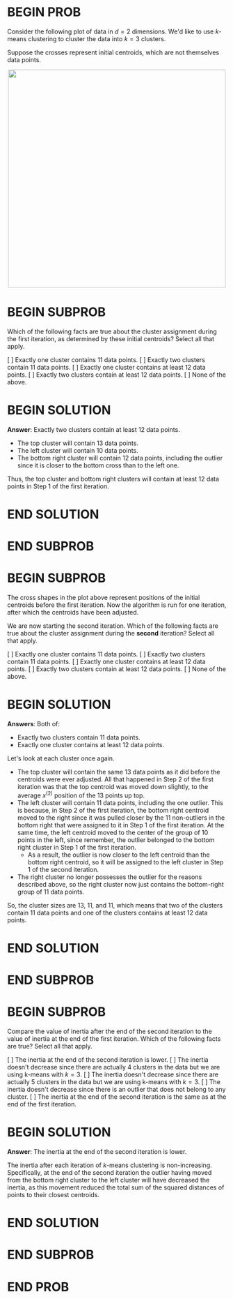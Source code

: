 # BEGIN PROB

Consider the following plot of data in $d=2$ dimensions. We'd like to use $k$-means clustering to cluster the data into $k=3$ clusters.

Suppose the crosses represent initial centroids, which are not themselves data points.

<center><img src="../assets/images/disc13/image.png" width="500"></center>

# BEGIN SUBPROB

Which of the following facts are true about the cluster
assignment during the first iteration, as determined by these initial centroids? Select all that apply.

[ ] Exactly one cluster contains 11 data points.
[ ] Exactly two clusters contain 11 data points.
[ ] Exactly one cluster contains at least 12 data points.
[ ] Exactly two clusters contain at least 12 data points.
[ ] None of the above.

# BEGIN SOLUTION

**Answer**: Exactly two clusters contain at least 12 data points.

- The top cluster will contain 13 data points.
- The left cluster will contain 10 data points.
- The bottom right cluster will contain 12 data points, including the outlier since it is closer to the bottom cross than to the left one.

Thus, the top cluster and bottom right clusters will contain at least 12 data points in Step 1 of the first iteration.

# END SOLUTION

# END SUBPROB

# BEGIN SUBPROB

The cross shapes in the plot above represent positions of the initial centroids before the first iteration. Now the
algorithm is run for one iteration, after which the centroids have been adjusted.

We are now starting the second iteration. Which of the following facts are true about the cluster assignment during the **second** iteration? Select all that apply.

[ ] Exactly one cluster contains 11 data points.
[ ] Exactly two clusters contain 11 data points.
[ ] Exactly one cluster contains at least 12 data points.
[ ] Exactly two clusters contain at least 12 data points.
[ ] None of the above.

# BEGIN SOLUTION

**Answers**: Both of:

- Exactly two clusters contain 11 data points.
- Exactly one cluster contains at least 12 data points.

Let's look at each cluster once again.

- The top cluster will contain the same 13 data points as it did before the centroids were ever adjusted. All that happened in Step 2 of the first iteration was that the top centroid was moved down slightly, to the average $x^{(2)}$ position of the 13 points up top.
- The left cluster will contain 11 data points, including the  one outlier. This is because, in Step 2 of the first iteration, the bottom right centroid moved to the right since it was pulled closer by the 11 non-outliers in the bottom right that were assigned to it in Step 1 of the first iteration. At the same time, the left centroid moved to the center of the group of 10 points in the left, since remember, the outlier belonged to the bottom right cluster in Step 1 of the first iteration.
    - As a result, the outlier is now closer to the left centroid than the bottom right centroid, so it will be assigned to the left cluster in Step 1 of the second iteration.
- The right cluster no longer possesses the outlier for the reasons described above, so the right cluster now just contains the bottom-right group of 11 data points.

So, the cluster sizes are 13, 11, and 11, which means that two of the clusters contain 11 data points and one of the clusters contains at least 12 data points.

# END SOLUTION

# END SUBPROB

# BEGIN SUBPROB

Compare the value of inertia after the end of the second iteration to
the value of inertia at the end of the first iteration. Which of the following facts
are true? Select all that apply.

[ ] The inertia at the end of the second iteration is lower.
[ ] The inertia doesn't decrease since there are actually 4 clusters in the
    data but we are using k-means with $k=3$.
[ ] The inertia doesn't decrease since there are actually 5 clusters in the
    data but we are using k-means with $k=3$.
[ ] The inertia doesn't decrease since there is an outlier that does not
    belong to any cluster.
[ ] The inertia at the end of the second iteration is the same as at the
    end of the first iteration.

# BEGIN SOLUTION

**Answer**: The inertia at the end of the second iteration is lower.

The inertia after each iteration of $k$-means clustering is non-increasing.
Specifically, at the end of the second iteration the outlier having
moved from the bottom right cluster to the left cluster will have
decreased the inertia, as this movement reduced the total sum of the squared distances of points to their closest centroids.

# END SOLUTION

# END SUBPROB

# END PROB